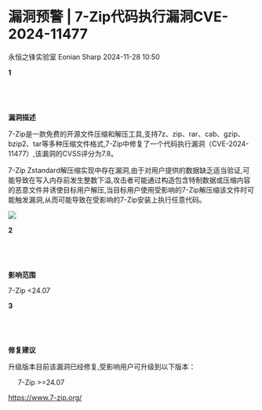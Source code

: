 #  漏洞预警 | 7-Zip代码执行漏洞CVE-2024-11477   
永恒之锋实验室  Eonian Sharp   2024-11-28 10:50  
  
**1**  
  
##      
  
**漏洞描述**  
  
  
7-Zip是一款免费的开源文件压缩和解压工具,支持7z、zip、rar、cab、gzip、bzip2、tar等多种压缩文件格式,7-Zip中修复了一个代码执行漏洞（CVE-2024-11477）,该漏洞的CVSS评分为7.8。  
  
7-Zip Zstandard解压缩实现中存在漏洞,由于对用户提供的数据缺乏适当验证,可能导致在写入内存前发生整数下溢,攻击者可能通过构造包含特制数据或压缩内容的恶意文件并诱使目标用户解压,当目标用户使用受影响的7-Zip解压缩该文件时可能触发漏洞,从而可能导致在受影响的7-Zip安装上执行任意代码。  
  
![](https://mmbiz.qpic.cn/mmbiz_png/ibhQpAia4xu03euG8drpIbnibDbPGlPpvlDMGIbnibDgggVmgk2nSXdIID3lUyysvCRHfUk9HZqxD8XicX2HsYjWemw/640?wx_fmt=png&from=appmsg&wxfrom=13&tp=wxpic "")  
  
  
**2**  
  
##      
  
**影响范围**  
  
7-Zip <24.07  
  
  
**3**  
  
##      
  
**修复建议**  
  
升级版本目前该漏洞已经修复,受影响用户可升级到以下版本：  
  
     7-Zip >=24.07  
  
https://www.7-zip.org/  
  
